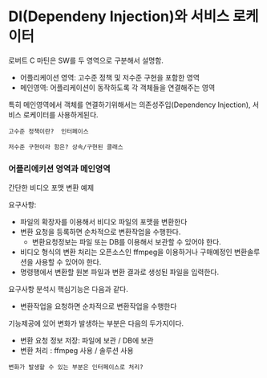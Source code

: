 # DI(Dependeny Injection)와 서비스 로케이터

로버트 C 마틴은 SW를 두 영역으로 구분해서 설명함.
- 어플리케이션 영역: 고수준 정책 및 저수준 구현을 포함한 영역
- 메인영역: 어플리케이션이 동작하도록 각 객체들을 연결해주는 영역 

특히 메인영역에서 객체를 연결하기위해서는 의존성주입(Dependency Injection), 서비스 로케이터를 사용하게된다.


`고수준 정책이란?  인터페이스`

`저수준 구현이라 함은? 상속/구현된 클래스`


### 어플리에키션 영역과 메인영역

간단한 비디오 포맷 변환 예제

요구사항:
- 파일의 확장자를 이용해서 비디오 파일의 포맷을 변환한다
- 변환 요청을 등록하면 순차적으로 변환작업을 수행한다.
  - 변환요청정보는 파일 또는 DB를 이용해서 보관할 수 있어야 한다.
- 비디오 형식의 변환 처리는 오픈소스인 ffmpeg을 이용하거나 구매예정인 변환솔루션을 사용할 수 있어야 한다.
- 명령행에서 변환할 원본 파일과 변환 결과로 생성된 파일을 입력한다.

요구사항 분석시 핵심기능은 다음과 같다.
- 변환작업을 요청하면 순차적으로 변환작업을 수행한다

기능제공에 있어 변화가 발생하는 부분은 다음의 두가지이다.
- 변환 요청 정보 저장: 파일에 보관 / DB에 보관
- 변환 처리 : ffmpeg 사용 / 솔루션 사용

`변화가 발생할 수 있는 부분은 인터페이스로 처리?`

